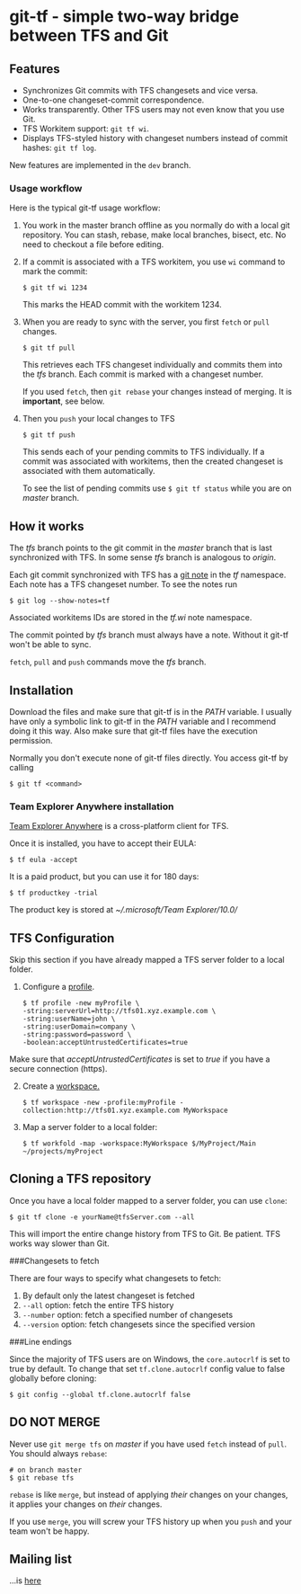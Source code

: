 git-tf - simple two-way bridge between TFS and Git
==================================================

Features
--------

*   Synchronizes Git commits with TFS changesets and vice versa.
*   One-to-one changeset-commit correspondence.
*   Works transparently. Other TFS users may not even know that you use Git.
*   TFS Workitem support: `git tf wi`.
*   Displays TFS-styled history with changeset numbers instead of commit hashes: `git tf log`.

New features are implemented in the `dev` branch.

### Usage workflow

Here is the typical git-tf usage workflow:

1.  You work in the master branch offline as you normally do with a
local git repository. You can stash, rebase, make local branches, bisect, etc. No need to checkout a file before editing.

2.  If a commit is associated with a TFS workitem, you use `wi` command to mark the commit:

        $ git tf wi 1234

    This marks the HEAD commit with the workitem 1234.

3.  When you are ready to sync with the server, you first `fetch` or `pull` changes.
   
        $ git tf pull
   
    This retrieves each TFS changeset individually and commits them into the _tfs_ branch.
    Each commit is marked with a changeset number.

    If you used `fetch`, then `git rebase` your changes instead of merging. It is **important**, see below.

4.  Then you `push` your local changes to TFS
   
        $ git tf push
    
    This sends each of your pending commits to TFS individually. If a commit was associated with workitems,
    then the created changeset is associated with them automatically.

    To see the list of pending commits use `$ git tf status` while you are on _master_ branch.

How it works
------------

The _tfs_ branch points to the git commit in the _master_ branch
that is last synchronized with TFS. In some sense _tfs_ branch is
analogous to _origin_.

Each git commit synchronized with TFS has a [git note](http://schacon.github.com/git/git-notes.html) in the _tf_
namespace. Each note has a TFS changeset number. To see the notes run

    $ git log --show-notes=tf

Associated workitems IDs are stored in the _tf.wi_ note namespace.

The commit pointed by _tfs_ branch must always have a note. Without it git-tf won't be able to sync.

`fetch`, `pull` and `push` commands move the _tfs_ branch.

Installation
------------

Download the files and make sure that git-tf is in the _PATH_ variable.
I usually have only a symbolic link to git-tf in the _PATH_ variable
and I recommend doing it this way.
Also make sure that git-tf files have the execution permission.

Normally you don't execute none of git-tf files directly. You access
git-tf by calling

    $ git tf <command>

### Team Explorer Anywhere installation

[Team Explorer Anywhere](http://www.microsoft.com/download/en/details.aspx?displaylang=en&id=4240) is
a cross-platform client for TFS.

Once it is installed, you have to accept their EULA:

    $ tf eula -accept

It is a paid product, but you can use it for 180 days:

    $ tf productkey -trial

The product key is stored at _~/.microsoft/Team Explorer/10.0/_

TFS Configuration
-----------------

Skip this section if you have already mapped a TFS server folder to a local folder.

1.  Configure a [profile](http://msdn.microsoft.com/en-us/library/gg413276.aspx). 

        $ tf profile -new myProfile \
        -string:serverUrl=http://tfs01.xyz.example.com \
        -string:userName=john \
        -string:userDomain=company \
        -string:password=password \
        -boolean:acceptUntrustedCertificates=true
   
   Make sure that _acceptUntrustedCertificates_ is set to _true_ if you have
   a secure connection (https).

2.  Create a [workspace.][msdnWorkspace]

        $ tf workspace -new -profile:myProfile -collection:http://tfs01.xyz.example.com MyWorkspace

3.  Map a server folder to a local folder:
   
        $ tf workfold -map -workspace:MyWorkspace $/MyProject/Main ~/projects/myProject

Cloning a TFS repository
------------------------

Once you have a local folder mapped to a server folder, you can use `clone`:

    $ git tf clone -e yourName@tfsServer.com --all

This will import the entire change history from TFS to Git.
Be patient. TFS works way slower than Git.

###Changesets to fetch

There are four ways to specify what changesets to fetch:

1. By default only the latest changeset is fetched
2. `--all` option: fetch the entire TFS history
3. `--number` option: fetch a specified number of changesets
4. `--version` option: fetch changesets since the specified version

###Line endings

Since the majority of TFS users are on Windows, the `core.autocrlf` is set to true by default.
To change that set `tf.clone.autocrlf` config value to false globally before cloning:

    $ git config --global tf.clone.autocrlf false

DO NOT MERGE
------------

Never use `git merge tfs` on _master_ if you have used `fetch` instead
of `pull`. You should always `rebase`:

    # on branch master
    $ git rebase tfs

`rebase` is like `merge`, but instead of applying _their_ changes on
your changes, it applies your changes on _their_ changes.

If you use `merge`, you will screw your TFS history up when you `push` and
your team won't be happy.

Mailing list
------------
...is [here](https://groups.google.com/group/git-tf)

[msdnWorkspace]: http://msdn.microsoft.com/en-us/library/y901w7se(v=vs.80).aspx
